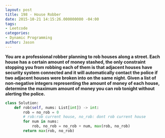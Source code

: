 ```yaml
---
layout: post
title: 198 - House Robber
date: 2015-10-21 14:15:26.000000000 -04:00
tags:
- Leetcode
categories:
- Dynamic Programming
author: Jason
---
```

**You are a professional robber planning to rob houses along a street. Each house has a certain amount of money stashed, the only constraint stopping you from robbing each of them is that adjacent houses have security system connected and it will automatically contact the police if two adjacent houses were broken into on the same night. Given a list of non-negative integers representing the amount of money of each house, determine the maximum amount of money you can rob tonight without alerting the police.**

``` python
class Solution:
    def rob(self, nums: List[int]) -> int:
        rob = no_rob = 0
        # rob:rob current house, no_rob: dont rob current house
        for num in nums:
            rob, no_rob = no_rob + num, max(rob, no_rob)
        return max(rob, no_rob)
```
